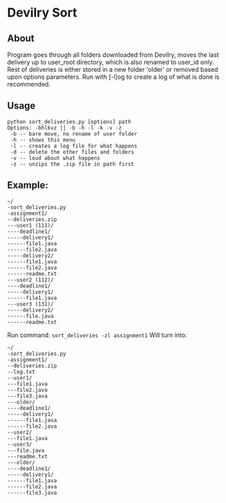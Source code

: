 #	Devilry Sort

##	About
Program goes through all folders downloaded from Devilry, moves the last delivery up to user_root directory, which is also renamed to user_id only. Rest of deliveries is either stored in a new folder 'older' or removed based upon options parameters. Run with [-l]og to create a log of what is done is recommended.


##	Usage

```
python sort_deliveries.py [options] path
Options: -bhlkvz || -b -h -l -k -v -z
 -b -- bare move, no rename of user folder
 -h -- shows this menu
 -l -- creates a log file for what happens
 -d -- delete the other files and folders
 -v -- loud about what happens
 -z -- unzips the .zip file in path first
```

##	Example:

```
~/
-sort_deliveries.py
-assignment1/
--deliveries.zip
---user1 (111)/
----deadline1/
-----delivery1/
------file1.java
------file2.java
-----delivery2/
------file1.java
------file2.java
------readme.txt
---user2 (112)/
----deadline1/
-----delivery1/
------file1.java
---user3 (131)/
-----delivery2/
------file.java
------readme.txt
```

Run command: ```sort_deliveries -zl assignment1```
Will turn into:

```
~/
-sort_deliveries.py
-assignment1/
--deliveries.zip
--log.txt
--user1/
---file1.java
---file2.java
---file3.java
---older/
----deadline1/
-----delivery1/
------file1.java
------file2.java
--user2/
---file1.java
--user3/
---file.java
---readme.txt
---older/
----deadline1/
-----delivery1/
------file1.java
------file2.java
------file3.java
```
